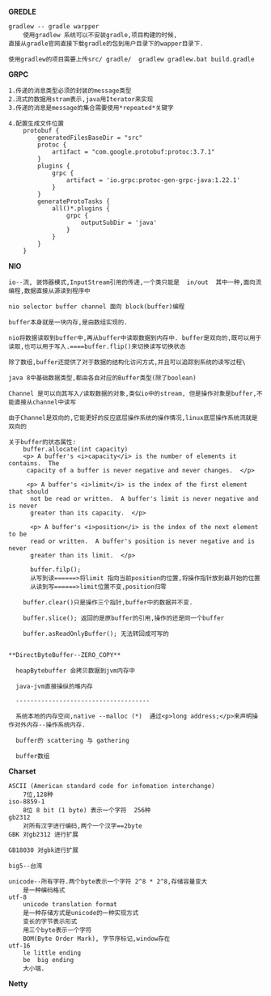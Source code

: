 **GREDLE**

    gradlew -- gradle warpper
        使用gradlew 系统可以不安装gradle,项目构建的时候,
    直接从gradle官网直接下载gradle的包到用户目录下的wapper目录下.
    
    使用gradlew的项目需要上传src/ gradle/  gradlew gradlew.bat build.gradle
    
    
**GRPC**

    1.传递的消息类型必须的封装的message类型
    2.流式的数据用stram表示,java用Iterator来实现
    3.传递的消息是message的集合需要使用*repeated*关键字
    
    4.配置生成文件位置
        protobuf {
            generatedFilesBaseDir = "src"
            protoc {
                artifact = "com.google.protobuf:protoc:3.7.1"
            }
            plugins {
                grpc {
                    artifact = 'io.grpc:protoc-gen-grpc-java:1.22.1'
                }
            }
            generateProtoTasks {
                all()*.plugins {
                    grpc {
                        outputSubDir = 'java'
                    }
                }
            }
        }
        
**NIO**

    
    io--流, 装饰器模式,InputStream引用的传递,一个类只能是  in/out  其中一种,面向流编程,数据直接从源读到程序中
    
    nio selector buffer channel 面向 block(buffer)编程
    
    buffer本身就是一块内存,是由数组实现的.
    
    nio将数据读取到buffer中,再从buffer中读取数据到内存中. buffer是双向的,既可以用于读取,也可以用于写入.====buffer.flip()来切换读写切换状态
    
    除了数组,buffer还提供了对于数据的结构化访问方式,并且可以追踪到系统的读写过程\
    
    java 8中基础数据类型,都由各自对应的Buffer类型(除了boolean)
    
    Channel 是可以向其写入/读取数据的对象,类似io中的stream, 但是操作对象是buffer,不能直接从channel中读写

    由于Channel是双向的,它能更好的反应底层操作系统的操作情况,linux底层操作系统流就是双向的
    
    关于buffer的状态属性:
        buffer.allocate(int capacity)
        <p> A buffer's <i>capacity</i> is the number of elements it contains.  The
         capacity of a buffer is never negative and never changes.  </p>
         
         <p> A buffer's <i>limit</i> is the index of the first element that should
          not be read or written.  A buffer's limit is never negative and is never
          greater than its capacity.  </p>
          
          <p> A buffer's <i>position</i> is the index of the next element to be
          read or written.  A buffer's position is never negative and is never
          greater than its limit.  </p>
          
          buffer.filp();
          从写到读======>将limit 指向当前position的位置,将操作指针放到最开始的位置
          从读到写======>limit位置不变,position归零
          
        buffer.clear()只是操作三个指针,buffer中的数据并不变.
        
        buffer.slice(); 返回的是原buffer的引用,操作的还是同一个buffer
        
        buffer.asReadOnlyBuffer(); 无法转回成可写的
        
        
    **DirectByteBuffer--ZERO_COPY**

      heapBytebuffer 会拷贝数据到jvm内存中
        
      java-jvm直接操纵的堆内存
      
      -------------------------------------
      
      系统本地的内存空间,native --malloc (*)  通过<p>long address;</p>来声明操作对外内存--操作系统内存.
      
      buffer的 scattering 与 gathering
      
      buffer数组
      
             
**Charset**

    ASCII (American standard code for infomation interchange)
        7位,128种
    iso-8859-1
        8位 8 bit (1 byte) 表示一个字符  256种
    gb2312
        对所有汉字进行编码,两个一个汉字==2byte
    GBK 对gb2312 进行扩展
    
    GB18030 对gbk进行扩展
    
    big5--台湾
    
    unicode--所有字符.两个byte表示一个字符 2^8 * 2^8,存储容量变大
        是一种编码格式
    utf-8
        unicode translation format 
        是一种存储方式是unicode的一种实现方式
        变长的字节表示形式
        用三个byte表示一个字符
        BOM(Byte Order Mark), 字节序标记,window存在
    utf-16 
        le little ending
        be  big ending
        大小端.
        
    
    
**Netty**


    
     
      